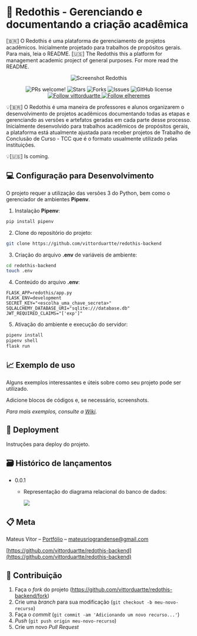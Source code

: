 # 📜 Redothis - Gerenciando e documentando a criação acadêmica 

 [🇧🇷] O Redothis é uma plataforma de gerenciamento de projetos acadêmicos. Inicialmente projetado para trabalhos de propósitos gerais. Para mais, leia o README. [🇺🇸] The Redothis this a platform for management academic project of general purposes. For more read the README.

<p align="center">
<img src="https://raw.githubusercontent.com/vittorduartte/redothis-backend/main/assets/redothis_frontend.png" alt="Screenshot Redothis" border="0">
</p>

<p align="center">
  <img alt="PRs welcome!" src="https://img.shields.io/static/v1?label=PRs&message=WELCOME&style=for-the-badge&color=E34447&labelColor=222222" />
     
   <img alt="Stars" src="https://img.shields.io/github/stars/vittorduartte/redothis-backend?color=E34447&label=STARS&logo=3C424B&logoColor=3C424B&style=for-the-badge&labelColor=222222" />

   <img alt="Forks" src="https://img.shields.io/github/forks/vittorduartte/redothis-backend?color=E34447&label=FORKS&logo=3C424B&logoColor=3C424B&style=for-the-badge&labelColor=222222" />

   <img alt="Issues" src="https://img.shields.io/github/issues/vittorduartte/redothis-backend?color=E34447&label=ISSUES&logo=3C424B&logoColor=3C424B&style=for-the-badge&labelColor=222222" />

   <img alt="GitHub license" src="https://img.shields.io/github/license/vittorduartte/redothis-backend?color=E34447&label=LICENSE&logo=3C424B&logoColor=3C424B&style=for-the-badge&labelColor=222222" />

  <a href="https://github.com/vittorduartte">
    <img alt="Follow vittorduartte" src="https://img.shields.io/static/v1?label=Follow&message=vittorduartte&style=for-the-badge&color=E34447&labelColor=222222" />
  </a>
  <a href="https://github.com/elheremes">
    <img alt="Follow elheremes" src="https://img.shields.io/static/v1?label=Follow&message=elheremes&style=for-the-badge&color=1D4080&labelColor=222222" />
  </a>
</p>

💡[🇧🇷] O Redothis é uma maneira de professores e alunos organizarem o desenvolvimento de projetos acadêmicos documentando todas as etapas e gerenciando as versões e artefatos geradas em cada parte desse processo.
Inicialmente desenvolvido para trabalhos acadêmicos de propósitos gerais, a plataforma está atualmente
ajustada para receber projetos de Trabalho de Conclusão de Curso - TCC que é o formato usualmente utilizado
pelas instituições.

💡[🇺🇸] Is coming.

## 💻 Configuração para Desenvolvimento

O projeto requer a utilização das versões 3 do Python, bem como o gerenciador de ambientes **Pipenv**.

1. Instalação **Pipenv**:
```sh
pip install pipenv
```

2. Clone do repositório do projeto:
```sh
git clone https://github.com/vittorduartte/redothis-backend
```

3. Criação do arquivo **.env** de variáveis de ambiente:
```sh
cd redothis-backend
touch .env
```

4. Conteúdo do arquivo **.env**:
```environment
FLASK_APP=redothis/app.py
FLASK_ENV=development
SECRET_KEY="<escolha_uma_chave_secreta>"
SQLALCHEMY_DATABASE_URI="sqlite:///database.db"
JWT_REQUIRED_CLAIMS="['exp']"
```

5. Ativação do ambiente e execução do servidor:
```sh
pipenv install
pipenv shell
flask run
```

## 📈 Exemplo de uso

Alguns exemplos interessantes e úteis sobre como seu projeto pode ser utilizado.

Adicione blocos de códigos e, se necessário, screenshots.

_Para mais exemplos, consulte a [Wiki](wiki)._ 

## 🚀 Deployment

Instruções para deploy do projeto.

## 🗃 Histórico de lançamentos

<!-- * 0.0.1
    * MUDANÇA: Atualização de docs (código do módulo permanece inalterado)
* 0.2.0
    * MUDANÇA: Remove `setDefaultXYZ()`
    * ADD: Adiciona `init()`
* 0.1.1
    * CONSERTADO: Crash quando chama `baz()` (Obrigado @NomeDoContribuidorGeneroso!)
* 0.1.0
    * O primeiro lançamento adequado
    * MUDANÇA: Renomeia `foo()` para `bar()` -->
* 0.0.1
    * Representação do diagrama relacional do banco de dados:
         
         <img src="https://raw.githubusercontent.com/vittorduartte/redothis-backend/main/assets/database_diagram.png">

## 📋 Meta

Mateus Vitor – [Portfólio](https://vittorduartte.github.io/) – mateusriograndense@gmail.com

<!-- Distribuído sob a licença XYZ. Veja `LICENSE` para mais informações. -->

[https://github.com/vittorduartte/redothis-backend](https://github.com/vittorduartte/redothis-backend)

## 🚀 Contribuição

1. Faça o _fork_ do projeto (<https://github.com/vittorduartte/redothis-backend/fork>)
2. Crie uma _branch_ para sua modificação (`git checkout -b meu-novo-recurso`)
3. Faça o _commit_ (`git commit -am 'Adicionando um novo recurso...'`)
4. _Push_ (`git push origin meu-novo-recurso`)
5. Crie um novo _Pull Request_